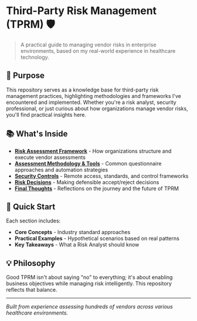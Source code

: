 # Third-Party Risk Management (TPRM) 🛡️

> A practical guide to managing vendor risks in enterprise environments, based on my real-world experience in healthcare technology.

## 🎯 Purpose

This repository serves as a knowledge base for third-party risk management practices, highlighting methodologies and frameworks I've encountered and implemented. Whether you're a risk analyst, security professional, or just curious about how organizations manage vendor risks, you'll find practical insights here.

## 📚 What's Inside

- **[Risk Assessment Framework](01-risk-assessment-framework/)** - How organizations structure and execute vendor assessments
- **[Assessment Methodology & Tools](02-assessment-methodology/)** - Common questionnaire approaches and automation strategies  
- **[Security Controls](03-security-controls/)** - Remote access, standards, and control frameworks
- **[Risk Decisions](04-risk-decisions/)** - Making defensible accept/reject decisions
- **[Final Thoughts](05-final-thoughts/)** - Reflections on the journey and the future of TPRM

## 🚀 Quick Start

Each section includes:
- **Core Concepts** - Industry standard approaches
- **Practical Examples** - Hypothetical scenarios based on real patterns
- **Key Takeaways** - What a Risk Analyst should know

## 💡 Philosophy

Good TPRM isn't about saying "no" to everything; it's about enabling business objectives while managing risk intelligently. This repository reflects that balance.

---
*Built from experience assessing hundreds of vendors across various healthcare environments.*
